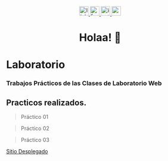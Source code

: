 ###

<div align="center">
  <a href="https://www.linkedin.com/authwall?trkInfo=AQFNoCsq0ZCwKAAAAZIhcSwwwEkiMGkAx_-VT1XH8-2KizDH3OpAUNmvj52kaBBxfoeWdTCZ-IQv4DdPq--y4i-ljsBdKHCAaT4GD5XC8kFYqjN1xEdo9aFzKIze6ejjTkDLL00=&original_referer=&sessionRedirect=https%3A%2F%2Fwww.linkedin.com%2Fin%2Frubenalbertocarmona%2F" target="_blank">
    <img src="https://img.shields.io/static/v1?message=LinkedIn&logo=linkedin&label=&color=0077B5&logoColor=white&labelColor=&style=for-the-badge" height="25" alt="linkedin logo"  />
  </a>
  <a href="https://www.facebook.com/rubenalbertocarmona/" target="_blank">
    <img src="https://img.shields.io/static/v1?message=Facebook&logo=facebook&label=&color=1877F2&logoColor=white&labelColor=&style=for-the-badge" height="25" alt="facebook logo"  />
  </a>
  <a href="https://www.instagram.com/btocarmona2020/" target="_blank">
    <img src="https://img.shields.io/static/v1?message=Instagram&logo=instagram&label=&color=E4405F&logoColor=white&labelColor=&style=for-the-badge" height="25" alt="instagram logo"  />
  </a>
  <a href="btocarmona@gmail.com" target="_blank">
    <img src="https://img.shields.io/static/v1?message=Gmail&logo=gmail&label=&color=D14836&logoColor=white&labelColor=&style=for-the-badge" height="25" alt="gmail logo"  />
  </a>
</div>

###

<h1 align="center">Holaa! 👋</h1>


# Laboratorio

### Trabajos Prácticos de las Clases de Laboratorio Web
## Practicos realizados.
> Práctico 01

> Práctico 02

> Práctico 03

[Sitio Desplegado](https://btocarmona2021.github.io/Laboratorio/)

